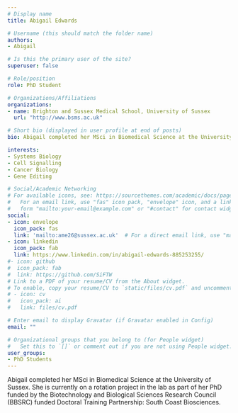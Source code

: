 ```yaml
---
# Display name
title: Abigail Edwards

# Username (this should match the folder name)
authors:
- Abigail

# Is this the primary user of the site?
superuser: false

# Role/position
role: PhD Student

# Organizations/Affiliations
organizations:
- name: Brighton and Sussex Medical School, University of Sussex
  url: "http://www.bsms.ac.uk"

# Short bio (displayed in user profile at end of posts)
bio: Abigail completed her MSci in Biomedical Science at the University of Sussex. She is currently on a rotation project in the lab as part of her PhD funded by the Biotechnology and Biological Sciences Research Council (BBSRC) funded Doctoral Training Partnership (South Coast Biosciences).

interests:
- Systems Biology 
- Cell Signalling 
- Cancer Biology
- Gene Editing

# Social/Academic Networking
# For available icons, see: https://sourcethemes.com/academic/docs/page-builder/#icons
#   For an email link, use "fas" icon pack, "envelope" icon, and a link in the
#   form "mailto:your-email@example.com" or "#contact" for contact widget.
social:
- icon: envelope
  icon_pack: fas
  link: 'mailto:ame26@sussex.ac.uk'  # For a direct email link, use "mailto:".
- icon: linkedin
  icon_pack: fab
  link: https://www.linkedin.com/in/abigail-edwards-885253255/
#- icon: github
#  icon_pack: fab
#  link: https://github.com/SiFTW
# Link to a PDF of your resume/CV from the About widget.
# To enable, copy your resume/CV to `static/files/cv.pdf` and uncomment the lines below.
# - icon: cv
#   icon_pack: ai
#   link: files/cv.pdf

# Enter email to display Gravatar (if Gravatar enabled in Config)
email: ""

# Organizational groups that you belong to (for People widget)
#   Set this to `[]` or comment out if you are not using People widget.
user_groups:
- PhD Students
---
```

 
Abigail completed her MSci in Biomedical Science at the University of Sussex. She is currently on a rotation project in the lab as part of her PhD funded by the Biotechnology and Biological Sciences Research Council (BBSRC) funded Doctoral Training Partnership: South Coast Biosciences.
